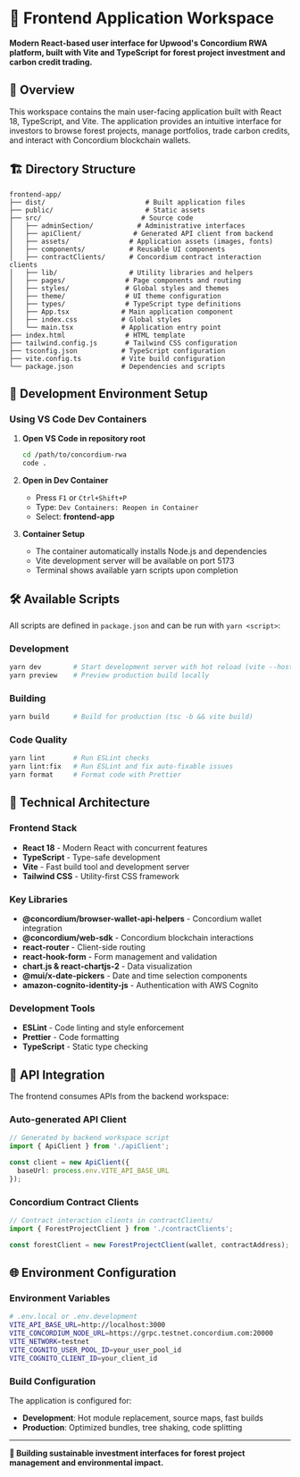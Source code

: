 # 🎨 Frontend Application Workspace

**Modern React-based user interface for Upwood's Concordium RWA platform, built with Vite and TypeScript for forest project investment and carbon credit trading.**

## 🌟 Overview

This workspace contains the main user-facing application built with React 18, TypeScript, and Vite. The application provides an intuitive interface for investors to browse forest projects, manage portfolios, trade carbon credits, and interact with Concordium blockchain wallets.

## 🏗️ Directory Structure

```
frontend-app/
├── dist/                         # Built application files
├── public/                       # Static assets
├── src/                         # Source code
│   ├── adminSection/           # Administrative interfaces
│   ├── apiClient/             # Generated API client from backend
│   ├── assets/               # Application assets (images, fonts)
│   ├── components/           # Reusable UI components
│   ├── contractClients/      # Concordium contract interaction clients
│   ├── lib/                  # Utility libraries and helpers
│   ├── pages/               # Page components and routing
│   ├── styles/              # Global styles and themes
│   ├── theme/               # UI theme configuration
│   ├── types/               # TypeScript type definitions
│   ├── App.tsx             # Main application component
│   ├── index.css           # Global styles
│   └── main.tsx            # Application entry point
├── index.html               # HTML template
├── tailwind.config.js       # Tailwind CSS configuration
├── tsconfig.json           # TypeScript configuration
├── vite.config.ts          # Vite build configuration
└── package.json            # Dependencies and scripts
```

## 🚀 Development Environment Setup

### Using VS Code Dev Containers

1. **Open VS Code in repository root**

   ```bash
   cd /path/to/concordium-rwa
   code .
   ```

2. **Open in Dev Container**
   - Press `F1` or `Ctrl+Shift+P`
   - Type: `Dev Containers: Reopen in Container`
   - Select: **frontend-app**

3. **Container Setup**
   - The container automatically installs Node.js and dependencies
   - Vite development server will be available on port 5173
   - Terminal shows available yarn scripts upon completion

## 🛠️ Available Scripts

All scripts are defined in `package.json` and can be run with `yarn <script>`:

### Development

```bash
yarn dev        # Start development server with hot reload (vite --host)
yarn preview    # Preview production build locally
```

### Building

```bash
yarn build      # Build for production (tsc -b && vite build)
```

### Code Quality

```bash
yarn lint       # Run ESLint checks
yarn lint:fix   # Run ESLint and fix auto-fixable issues
yarn format     # Format code with Prettier
```

## 🏢 Technical Architecture

### Frontend Stack

- **React 18** - Modern React with concurrent features
- **TypeScript** - Type-safe development
- **Vite** - Fast build tool and development server
- **Tailwind CSS** - Utility-first CSS framework

### Key Libraries

- **@concordium/browser-wallet-api-helpers** - Concordium wallet integration
- **@concordium/web-sdk** - Concordium blockchain interactions
- **react-router** - Client-side routing
- **react-hook-form** - Form management and validation
- **chart.js & react-chartjs-2** - Data visualization
- **@mui/x-date-pickers** - Date and time selection components
- **amazon-cognito-identity-js** - Authentication with AWS Cognito

### Development Tools

- **ESLint** - Code linting and style enforcement
- **Prettier** - Code formatting
- **TypeScript** - Static type checking

## 🔄 API Integration

The frontend consumes APIs from the backend workspace:

### Auto-generated API Client

```typescript
// Generated by backend workspace script
import { ApiClient } from './apiClient';

const client = new ApiClient({
  baseUrl: process.env.VITE_API_BASE_URL
});
```

### Concordium Contract Clients

```typescript
// Contract interaction clients in contractClients/
import { ForestProjectClient } from './contractClients';

const forestClient = new ForestProjectClient(wallet, contractAddress);
```

## 🌐 Environment Configuration

### Environment Variables

```bash
# .env.local or .env.development
VITE_API_BASE_URL=http://localhost:3000
VITE_CONCORDIUM_NODE_URL=https://grpc.testnet.concordium.com:20000
VITE_NETWORK=testnet
VITE_COGNITO_USER_POOL_ID=your_user_pool_id
VITE_COGNITO_CLIENT_ID=your_client_id
```

### Build Configuration

The application is configured for:

- **Development**: Hot module replacement, source maps, fast builds
- **Production**: Optimized bundles, tree shaking, code splitting

---

**🌱 Building sustainable investment interfaces for forest project management and environmental impact.**

